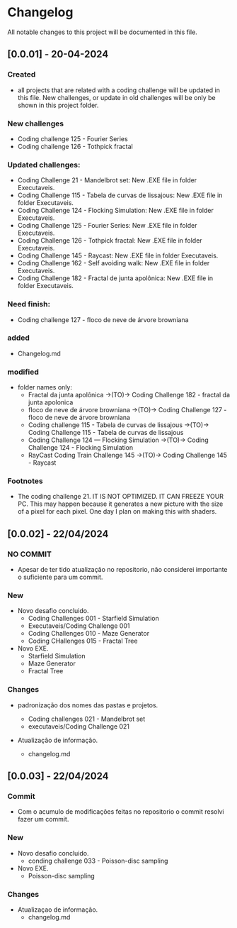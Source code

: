 # Changelog

All notable changes to this project will be documented in this file.

## [0.0.01] - 20-04-2024
### Created
- all projects that are related with a coding challenge will be updated in this file. New challenges, or update in old challenges will be only be shown in this project folder. 

### New challenges
- Coding challenge 125 - Fourier Series
- Coding challenge 126 - Tothpick fractal

### Updated challenges:
- Coding Challenge 21 - Mandelbrot set: New .EXE file in folder Executaveis.
- Coding Challenge 115 - Tabela de curvas de lissajous: New .EXE file in folder Executaveis.
- Coding Challenge 124 - Flocking Simulation: New .EXE file in folder Executaveis.
- Coding Challenge 125 - Fourier Series: New .EXE file in folder Executaveis.
- Coding Challenge 126 - Tothpick fractal: New .EXE file in folder Executaveis.
- Coding Challenge 145 - Raycast: New .EXE file in folder Executaveis.
- Coding Challenge 162 - Self avoiding walk: New .EXE file in folder Executaveis.
- Coding Challenge 182 - Fractal de junta apolônica: New .EXE file in folder Executaveis.

### Need finish:
- Coding challenge 127 - floco de neve de árvore browniana

### added
- Changelog.md

### modified
- folder names only:
    - Fractal da junta apolônica ->(TO)-> Coding Challenge 182 - fractal da junta apolonica
    - floco de neve de árvore browniana ->(TO)-> Coding Challenge 127 - floco de neve de árvore browniana
    - Coding challenge 115 - Tabela de curvas de lissajous ->(TO)-> Coding Challenge 115 - Tabela de curvas de lissajous
    - Coding Challenge 124 — Flocking Simulation ->(TO)-> Coding Challenge 124 - Flocking Simulation
    - RayCast Coding Train Challenge 145 ->(TO)-> Coding Challenge 145 - Raycast

### Footnotes
- The coding challenge 21. IT IS NOT OPTIMIZED. IT CAN FREEZE YOUR PC. This may happen because it generates a new picture with the size of a pixel for each pixel. One day I plan on making this with shaders.

## [0.0.02] - 22/04/2024
### NO COMMIT
- Apesar de ter tido atualização no repositorio, não considerei importante o suficiente para um commit.

### New
- Novo desafio concluido.
    - Coding Challenges 001 - Starfield Simulation
    - Executaveis/Coding Challenge 001
    - Coding Challenges 010 - Maze Generator
    - Coding CHallenges 015 - Fractal Tree
- Novo EXE.
    - Starfield Simulation
    - Maze Generator
    - Fractal Tree

### Changes
- padronização dos nomes das pastas e projetos.
    - Coding challenges 021 - Mandelbrot set
    - executaveis/Coding Challenge 021

- Atualização de informação.
    - changelog.md

## [0.0.03] - 22/04/2024
### Commit
- Com o acumulo de modificações feitas no repositorio o commit resolvi fazer um commit.

### New
- Novo desafio concluido.
    - conding challenge 033 - Poisson-disc sampling
- Novo EXE.
    - Poisson-disc sampling

### Changes
- Atualizaçao de informação.
    - changelog.md